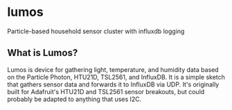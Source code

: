# lumos
Particle-based household sensor cluster with influxdb logging

## What is Lumos?
Lumos is device for gathering light, temperature, and humidity data based on the Particle Photon, HTU21D, TSL2561, and InfluxDB.  It is a simple sketch that gathers sensor data and forwards it to InfluxDB via UDP.  It's originally built for Adafruit's HTU21D and TSL2561 sensor breakouts, but could probably be adapted to anything that uses I2C.

